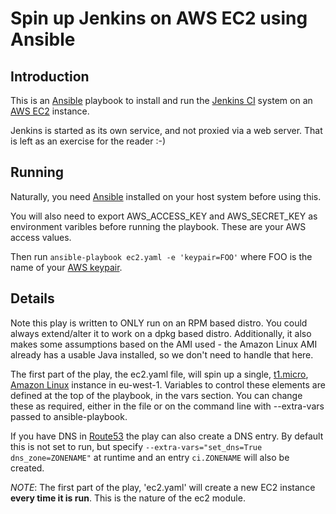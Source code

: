 # Spin up Jenkins on AWS EC2 using Ansible

## Introduction

This is an [Ansible](http://ansibleworks.com) playbook to install and run the
[Jenkins CI](http://jenkins-ci.org/) system on an 
[AWS EC2](http://aws.amazon.com/ec2) instance.

Jenkins is started as its own service, and not proxied via a web server. That
is left as an exercise for the reader :-)

## Running

Naturally, you need [Ansible](http://ansibleworks.com) installed on your
host system before using this.

You will also need to export AWS_ACCESS_KEY and AWS_SECRET_KEY as environment
varibles before running the playbook. These are your AWS access values.

Then run ``ansible-playbook ec2.yaml -e 'keypair=FOO'`` where FOO is the name of your [AWS keypair](http://docs.aws.amazon.com/AWSEC2/latest/UserGuide/ec2-key-pairs.html).

## Details

Note this play is written to ONLY run on an RPM based distro. You could always
extend/alter it to work on a dpkg based distro. Additionally, it also makes
some assumptions based on the AMI used - the Amazon Linux AMI already has a
usable Java installed, so we don't need to handle that here.

The first part of the play, the ec2.yaml file, will spin up a single, 
[t1.micro](http://aws.amazon.com/ec2/instance-types/#instance-details),
[Amazon Linux](http://aws.amazon.com/amazon-linux-ami/) instance in eu-west-1.
Variables to control these elements are defined at the top of the playbook, in
the vars section. You can change these as required, either in the file or on
the command line with --extra-vars passed to ansible-playbook.

If you have DNS in [Route53](http://aws.amazon.com/route53/) the play can also
create a DNS entry. By default this is not set to run, but specify
``--extra-vars="set_dns=True dns_zone=ZONENAME"`` at runtime and an entry
``ci.ZONENAME`` will also be created.

*NOTE*: The first part of the play, 'ec2.yaml' will create a new EC2 instance
**every time it is run**. This is the nature of the ec2 module.


